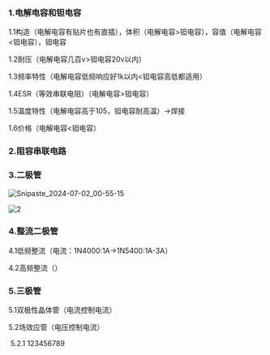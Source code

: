 ### 1.电解电容和钽电容

 1.1构造（电解电容有贴片也有直插），体积（电解电容>钽电容），容值（电解电容<钽电容），钽电容

1.2耐压（电解电容几百v>钽电容20v以内）

1.3频率特性（电解电容低频响应好1k以内<钽电容高低都适用）

1.4ESR（等效串联电阻）（电解电容>钽电容）

1.5温度特性（电解电容高于105，钽电容耐高温）->焊接

1.6价格（电解电容<钽电容）

### 2.阻容串联电路

### 3.二极管

![Snipaste_2024-07-02_00-55-15](../../imgs/Snipaste_2024-07-02_00-55-15.png)

![2](../../imgs\2.png)

### 4.整流二极管

4.1低频整流（电流：1N4000:1A->1N5400:1A-3A）

4.2高频整流（）

### 5.三极管

5.1双极性晶体管（电流控制电流）

5.2场效应管（电压控制电流）

​	5.2.1 123456789





